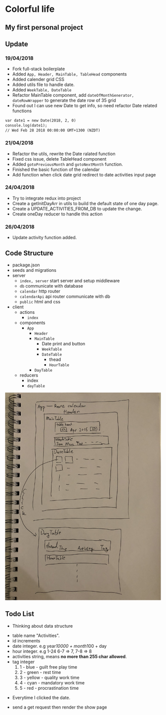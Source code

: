 # Colorful life
## My first personal project


## Update
### 19/04/2018

* Fork full-stack boilerplate
* Added ```App, Header, MainTable, TableHead``` components
* Added calender grid CSS
* Added utils file to handle date.
* Added ```WeekTable, DateTable```
* Refactor MainTable component, add ```dateOfMonthGenerator, dateRowWrapper``` to generate the date row of 35 grid
* Found out I can use new Date to get info, so need refactor Date related functions

```
var date1 = new Date(2018, 2, 0)
console.log(date1);
// Wed Feb 28 2018 00:00:00 GMT+1300 (NZDT)
```

### 21/04/2018

* Refactor the utils, rewrite the Date ralated function
* Fixed css issue, delete TableHead component
* Added ```gotoPreviousMonth``` and ```gotoNextMonth``` function. 
* Finished the basic function of the calendar
* Add function when click date grid redirect to date activities input page

### 24/04/2018

* Try to integrate redux into project
* Create a getInitDayArr in utils to build the default state of one day page.
* Create a UPDATE_ACTIVITIES_FROM_DB to update the change.
* Create oneDay reducer to handle this action

### 26/04/2018 

* Update activity function added.

## Code Structure
  - package.json
  - seeds and migrations
  - server
    - ```index, server``` start server and setup middleware
    - ```db``` communicate with database
    - ```calendar``` http router 
    - ```calendarApi``` api router communicate with db
    - ```public``` html and css
  - client
    - actions
      - ```index```
    - components
      - ```App```
        - ```Header```
        - ```MainTable```
          - Date print and button
          - ```WeekTable```
          - ```DateTable```
            - thead
            - ```HourTable```
        - ```DayTable```
    - reducers
      - index
      - ```dayTable```
      
<img src="./Components.JPG" alt=""/>

## Todo List
* Thinking about data structure 
- table name "Activities". 
- id increments
- date integer. e.g year*10000 + month*100 + day
- hour integer. e.g 1-24 6-7 => 7, 7-8 => 8
- activities string, means **no more than 255 char allowed**.
- tag integer 
  1. 1 - blue - guilt free play time
  2. 2 - green - rest time
  3. 3 - yellow - quality work time
  4. 4 - cyan - mandatory work time
  5. 5 - red - procrastination time

* Everytime I clicked the date. 
- send a get request then render the show page

